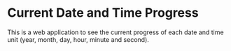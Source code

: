 # Current Date and Time Progress

This is a web application to see the current progress of each date and time unit (year, month, day, hour, minute and second).